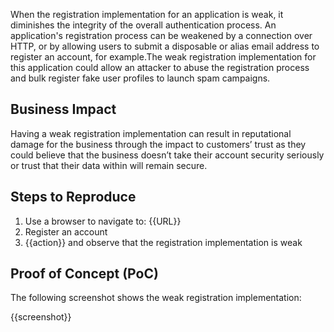 When the registration implementation for an application is weak, it diminishes the integrity of the overall authentication process. An application's registration process can be weakened by a connection over HTTP, or by allowing users to submit a disposable or alias email address to register an account, for example.The weak registration implementation for this application could allow an attacker to abuse the registration process and bulk register fake user profiles to launch spam campaigns.

## Business Impact

Having a weak registration implementation can result in reputational damage for the business through the impact to customers’ trust as they could believe that the business doesn’t take their account security seriously or trust that their data within will remain secure.

## Steps to Reproduce

1. Use a browser to navigate to: {{URL}}
1. Register an account
1. {{action}} and observe that the registration implementation is weak

## Proof of Concept (PoC)

The following screenshot shows the weak registration implementation:

{{screenshot}}
